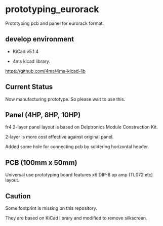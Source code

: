 # prototyping_eurorack

Prototyping pcb and panel for eurorack format.

## develop environment

- KiCad v5.1.4

- 4ms kicad library.

https://github.com/4ms/4ms-kicad-lib

## Current Status

Now manufacturing prototype. So please wait to use this.

## Panel (4HP, 8HP, 10HP)

fr4 2-layer panel layout is based on Delptronics Module Construction Kit.

2-layer is more cost effective against original panel.

Added some hole for connecting pcb by soldering horizontal header.

## PCB (100mm x 50mm)

Universal use prototyping board features x6 DIP-8 op amp (TL072 etc) layout.

## Caution

Some footprint is missing on this repository.

They are based on KiCad library and modified to remove silkscreen.
